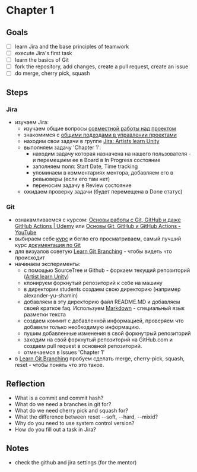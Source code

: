 # Chapter 1

## Goals


- [ ] learn Jira and the base principles of teamwork
- [ ] execute Jira's first task
- [ ] learn the basics of Git
- [ ] fork the repository, add changes, create a pull request, create an issue
- [ ] do merge, cherry pick, squash

## Steps

### Jira

- изучаем Jira:
  - изучаем общие вопросы [совместной работы над проектом](https://www.atlassian.com/ru/work-management/project-collaboration)
  - знакомимся с [общими подходами в управлении проектами](https://www.atlassian.com/ru/agile/manifesto)
  - находим свои задачи в группе [Jira: Artists learn Unity](/resources.md#jira)
  - выполняем задачу 'Chapter 1':
    - находим задачу которая назначена на нашего пользователя - и перемещаем ее в Board в In Progress состояние
    - заполняем поля: Start Date, Time tracking
    - упоминаем в комментариях ментора, добавляем его в ревьюверы (если его там нет)
    - переносим задачу в Review состояние
  - ожидаем проверку задачи (будет перемещена в Done статус)

### Git

- ознакамливаемся с курсом: [Основы работы с Git, GitHub и даже GitHub Actions | Udemy](https://www.udemy.com/course/russian-git/?start=0#overview) или [Основы Git, GitHub и GitHub Actions - YouTube](https://www.youtube.com/playlist?list=PLg5SS_4L6LYstwxTEOU05E0URTHnbtA0l)
- выбираем себе [курс](https://habr.com/ru/post/510126/) и бегло его просматриваем, самый лучший курс [документация по Git](https://git-scm.com/doc)
- для визуалов советую [Learn Git Branching](https://learngitbranching.js.org/) - чтобы видеть что происходит 
- начинаем эксперименты:
  - с помощью SourceTree и Github - форкаем текущий репозиторий ([Artist learn Unity](/resources.md#github))
  - клонируем форкнутый репозиторий к себе на машину
  - в директории students создаем свою директорию (например alexander-yu-shamin)
  - добавляем в эту директорию файл README.MD и добавляем своей краткое faq. Используем [Markdown](https://www.markdownguide.org/cheat-sheet/) - специальный язык разметки текста
  - создаем коммит с добавленной информацией, проверяем что добавили только необходимую информацию.
  - пушим добавленные изменения в свой форкнутрый репозиторий
  - заходим на свой форкнутый репозиторий на GitHub.com и создаем pull request в основной репозиторий.
  - отмечаемся в Issues 'Chapter 1'
- в [Learn Git Branching](https://learngitbranching.js.org/) пробуем сделать merge, cherry-pick, squash, reset - чтобы понять что это такое.

## Reflection

- What is a commit and commit hash?
- What do we need a branches in git for?
- What do we need cherry pick and squash for?
- What the difference between reset --soft, --hard, --mixid?
- Why do you need to use system control version? 
- How do you fill out a task in Jira?

## Notes 
- check the github and jira settings (for the mentor)
